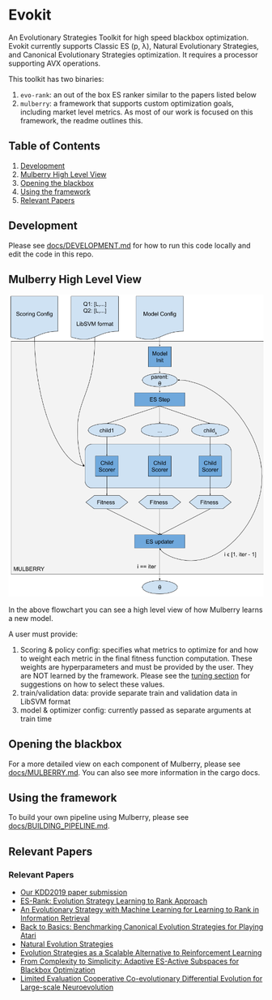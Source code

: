 # Evokit

An Evolutionary Strategies Toolkit for high speed blackbox optimization.  Evokit currently supports Classic ES (p, λ), Natural Evolutionary Strategies, and Canonical Evolutionary Strategies optimization.  It requires a processor supporting AVX operations.

This toolkit has two binaries:
1) `evo-rank`: an out of the box ES ranker similar to the papers listed below
2) `mulberry`: a framework that supports custom optimization goals, including market level metrics. As most of our work is focused on this framework, the readme outlines this.

## Table of Contents
1. [Development](#development)
2. [Mulberry High Level View](#mulberry-high-level-view)
3. [Opening the blackbox](#opening-the-blackbox)
4. [Using the framework](#using-the-framework)
5. [Relevant Papers](#relevant-papers)

## Development
Please see [docs/DEVELOPMENT.md](docs/DEVELOPMENT.md) for how to run this code locally and edit the code in this repo.

## Mulberry High Level View
![](img/high_level.png)

In the above flowchart you can see a high level view of how Mulberry learns a new model.

A user must provide:
1) Scoring & policy config: specifies what metrics to optimize for and how to weight each metric in the final fitness function computation. These weights are hyperparameters and must be provided by the user. They are NOT learned by the framework. Please see the [tuning section](docs/TUNING.md) for suggestions on how to select these values.
2) train/validation data: provide separate train and validation data in LibSVM format
3) model & optimizer config: currently passed as separate arguments at train time

## Opening the blackbox
For a more detailed view on each component of Mulberry, please see [docs/MULBERRY.md](docs/MULBERRY.md). You can also see more information in the cargo docs.

## Using the framework
To build your own pipeline using Mulberry, please see [docs/BUILDING_PIPELINE.md](docs/BUILDING_PIPELINE.md).

## Relevant Papers
### Relevant Papers
- [Our KDD2019 paper submission](https://arxiv.org/abs/1905.06452)
- [ES-Rank: Evolution Strategy Learning to Rank Approach](http://www.cs.nott.ac.uk/~pszjds/research/files/dls_sac2017.pdf)
- [An Evolutionary Strategy with Machine Learning for Learning to Rank in Information Retrieval](https://www.researchgate.net/publication/321823857_An_Evolutionary_Strategy_with_Machine_Learning_for_Learning_to_Rank_in_Information_Retrieval)
- [Back to Basics: Benchmarking Canonical Evolution Strategies for Playing Atari](https://arxiv.org/abs/1802.08842)
- [Natural Evolution Strategies](http://www.jmlr.org/papers/volume15/wierstra14a/wierstra14a.pdf)
- [Evolution Strategies as a Scalable Alternative to Reinforcement Learning](https://arxiv.org/abs/1703.03864)
- [From Complexity to Simplicity: Adaptive ES-Active Subspaces for Blackbox Optimization](https://arxiv.org/abs/1903.04268)
- [Limited Evaluation Cooperative Co-evolutionary Differential Evolution for Large-scale Neuroevolution](https://arxiv.org/abs/1804.07234)
